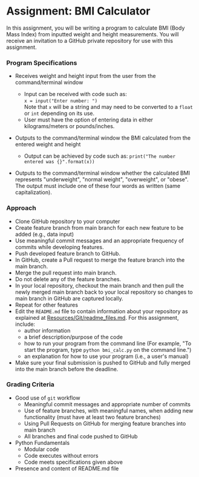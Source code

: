 # Assignment: BMI Calculator
In this assignment, you will be writing a program to calculate BMI (Body Mass 
Index) from inputted weight and height measurements.  You will receive 
an invitation to a GitHub private repository for use with this assignment. 

### Program Specifications
* Receives weight and height input from the user from the command/terminal 
  window  
   + Input can be received with code such as:   
   `x = input("Enter number: ")`  
   Note that `x` will be a string and may need to be converted to a `float` or
   `int` depending on its use.
   + User must have the option of entering data in either kilograms/meters or
       pounds/inches.  
   
* Outputs to the command/terminal window the BMI calculated from the entered
  weight and height
   + Output can be achieved by code such as:
   `print("The number entered was {}".format(x))`
   
* Outputs to the command/terminal window whether the calculated BMI represents
  "underweight", "normal weight", "overweight", or "obese".  The output must 
  include one of these four words as written (same capitalization).


### Approach
* Clone GitHub repository to your computer
* Create feature branch from main branch for each new feature to be added 
(e.g., data input)
* Use meaningful commit messages and an appropriate frequency of commits while
developing features.
* Push developed feature branch to GitHub.
* In GitHub, create a Pull request to merge the feature branch into the 
main branch.
* Merge the pull request into main branch.
* Do not delete any of the feature branches.
* In your local repository, checkout the main branch and then pull the newly 
merged main branch back to your local repository so changes to main branch 
in GitHub are captured locally.
* Repeat for other features
* Edit the `README.md` file to contain information about your repository as 
  explained at [Resources/Git/readme_files.md](../Resources/Git/readme_files.md).
  For this assignment, include: 
  * author information
  * a brief description/purpose of the code
  * how to run your program from the command line (For example, "To start
  the program, type `python bmi_calc.py` on the command line.")
  * an explanation for how to use your program (i.e., a user's manual)
* Make sure your final submission is pushed to GitHub and fully merged into the
main branch before the deadline.


### Grading Criteria
* Good use of `git` workflow  
    + Meaningful commit messages and appropriate number of commits  
    + Use of feature branches, with meaningful names, when adding new 
      functionality (must have at least two feature branches)
    + Using Pull Requests on GitHub for merging feature branches into main 
      branch
    + All branches and final code pushed to GitHub
* Python Fundamentals
    + Modular code
    + Code executes without errors
    + Code meets specifications given above
* Presence and content of README.md file

